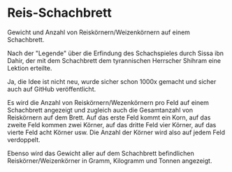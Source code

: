 # Reis-Schachbrett
Gewicht und Anzahl von Reiskörnern/Weizenkörnern auf einem Schachbrett.

Nach der "Legende" über die Erfindung des Schachspieles durch Sissa ibn Dahir, der mit dem Schachbrett dem tyrannischen Herrscher Shihram eine Lektion erteilte.

Ja, die Idee ist nicht neu, wurde sicher schon 1000x gemacht und sicher auch auf GitHub veröffentlicht.

Es wird die Anzahl von Reiskörnern/Wezenkörnern pro Feld auf einem Schachbrett angezeigt und zugleich auch die Gesamtanzahl von Reiskörnern auf dem Brett.
Auf das erste Feld kommt ein Korn, auf das zweite Feld kommen zwei Körner, auf das dritte Feld vier Körner, auf das vierte Feld acht Körner usw. Die Anzahl der Körner wird also auf jedem Feld verdoppelt.

Ebenso wird das Gewicht aller auf dem Schachbrett befindlichen Reiskörner/Weizenkörner in Gramm, Kilogramm und Tonnen angezeigt.
